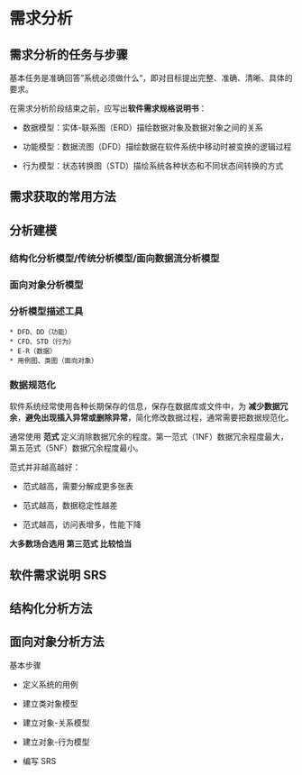 # 需求分析

## 需求分析的任务与步骤

基本任务是准确回答”系统必须做什么“，即对目标提出完整、准确、清晰、具体的要求。

在需求分析阶段结束之前，应写出**软件需求规格说明书**：

* 数据模型：实体-联系图（ERD）描绘数据对象及数据对象之间的关系

* 功能模型：数据流图（DFD）描绘数据在软件系统中移动时被变换的逻辑过程

* 行为模型：状态转换图（STD）描绘系统各种状态和不同状态间转换的方式

## 需求获取的常用方法

## 分析建模

### 结构化分析模型/传统分析模型/面向数据流分析模型

### 面向对象分析模型

### 分析模型描述工具

    * DFD、DD（功能）
    * CFD、STD（行为）
    * E-R（数据）
    * 用例图、类图（面向对象）

### 数据规范化

软件系统经常使用各种长期保存的信息，保存在数据库或文件中，为 **减少数据冗余**，**避免出现插入异常或删除异常**，简化修改数据过程，通常需要把数据规范化。

通常使用 **范式** 定义消除数据冗余的程度。第一范式（1NF）数据冗余程度最大，第五范式（5NF）数据冗余程度最小。

范式并非越高越好：

* 范式越高，需要分解成更多张表

* 范式越高，数据稳定性越差

* 范式越高，访问表增多，性能下降

**大多数场合选用 第三范式 比较恰当**

## 软件需求说明 SRS

## 结构化分析方法

## 面向对象分析方法

基本步骤

* 定义系统的用例

* 建立类对象模型

* 建立对象-关系模型

* 建立对象-行为模型

* 编写 SRS